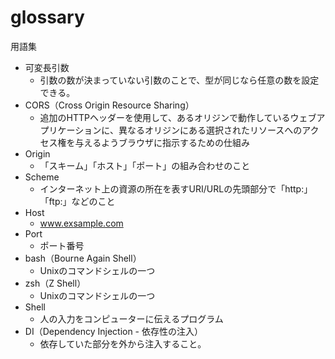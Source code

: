 # glossary
用語集
* 可変長引数
    * 引数の数が決まっていない引数のことで、型が同じなら任意の数を設定できる。
* CORS（Cross Origin Resource Sharing）
    * 追加のHTTPヘッダーを使用して、あるオリジンで動作しているウェブアプリケーションに、異なるオリジンにある選択されたリソースへのアクセス権を与えるようブラウザに指示するための仕組み
* Origin
    * 「スキーム」「ホスト」「ポート」の組み合わせのこと
* Scheme
    * インターネット上の資源の所在を表すURI/URLの先頭部分で「http:」「ftp:」などのこと
* Host
    * www.exsample.com
* Port
    * ポート番号
* bash（Bourne Again Shell）
    * Unixのコマンドシェルの一つ
* zsh（Z Shell）
    * Unixのコマンドシェルの一つ
* Shell
    * 人の入力をコンピューターに伝えるプログラム
* DI（Dependency Injection - 依存性の注入）
    * 依存していた部分を外から注入すること。
